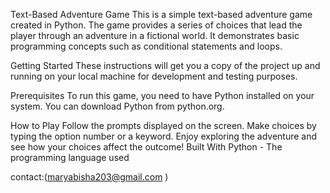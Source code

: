Text-Based Adventure Game This is a simple text-based adventure game created in Python. The game provides a series of choices that lead the player through an adventure in a fictional world. It demonstrates basic programming concepts such as conditional statements and loops.

Getting Started These instructions will get you a copy of the project up and running on your local machine for development and testing purposes.

Prerequisites To run this game, you need to have Python installed on your system. You can download Python from python.org.

How to Play Follow the prompts displayed on the screen. Make choices by typing the option number or a keyword. Enjoy exploring the adventure and see how your choices affect the outcome! Built With Python - The programming language used

contact:(maryabisha203@gmail.com )
